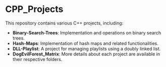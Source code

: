 # CPP_Projects

This repository contains various C++ projects, including:

- **Binary-Search-Trees**: Implementation and operations on binary search trees.
- **Hash-Maps**: Implementation of hash maps and related functionalities.
- **DLL-Playlist**: A project for managing playlists using a doubly linked list.
- **DogEvilForest_Matrix**: 
More details about each project are available in their respective folders.
